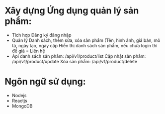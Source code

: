 # Xây dựng Ứng dụng quản lý sản phẩm:

- Tích hợp Đăng ký đăng nhập
- Quản lý Danh sách, thêm sửa, xóa sản phẩm (Tên, hình ảnh, giá bán, mô tả, ngày tạo, ngày cập Hiển thị danh sách sản phẩm, nếu chưa login thì để giá = Liên hệ
- Api danh sách sản phẩm: /api/v1/product/list
Cập nhật sản phẩm: /api/v1/product/update
Xóa sản phẩm: /api/v1/product/delete

# Ngôn ngữ sử dụng:

- Nodejs
- Reactjs
- MongoDB
